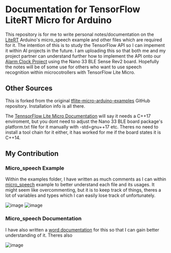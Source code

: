 # Documentation for TensorFlow LiteRT Micro for Arduino

This repository is for me to write personal notes/documentation on the [LiteRT](https://ai.google.dev/edge/litert/inference) Arduino's micro_speech example and other files which are required for it. The intention of this is to study the TensorFlow API so I can impement it within AI projects in the future. I am uploading this so that both me and my project partner can understand further how to implement the API onto our [Alarm Clock Project](https://github.com/a6eline/ML_arduino_alarm) using the Nano 33 BLE Sense Rev2 board. Hopefully the notes will be of some use for others who want to use speech recognition within microcotrollers with TensorFlow Lite Micro.

## Other Sources
This is forked from the original [tflite-micro-arduino-examples](https://github.com/tensorflow/tflite-micro-arduino-examples) GitHub repository. Installation info is all there. 

The [TennsorFlow Lite Micro Documentation]([https://github.com/tensorflow/tflite-micro-arduino-examples](https://ai.google.dev/edge/litert/microcontrollers/get_started)) will say it needs a C++17 enviroment, but you dont need to adjust the Nano 33 BLE board package's platform.txt file for it manually with -std=gnu++17 etc. Theres no need to install a tool chain for it either, it has worked for me if the board states it is C++14.

## My Contribution

### Micro_speech Example
Within the examples folder, I have written as much comments as I can within [micro_speech](https://github.com/a6eline/NOTES_tflite-micro_speech/tree/main/examples/micro_speech) example to better understand each file and its usages. It might seem like overcommenting, but it is to keep track of things, theres a lot of variables and types which I can easily lose track of unfortunately.

![image](https://github.com/user-attachments/assets/cc02fff2-43bf-4de9-9d50-1193a5b13f44)
![image](https://github.com/user-attachments/assets/f1715457-ae6d-41f7-94eb-e8597615af4c)

### Micro_speech Documentation 
I have also written a [word documentation](https://docs.google.com/document/d/1WiQw86Ue8yddEHVPHRZVkMrpHQOxgGgfX3WtC2Yl9dU/edit?tab=t.hnpsgq8m388t) for this so that I can gain better understanding of it. Theres also 

![image](https://github.com/user-attachments/assets/4a807bc8-bafc-44bb-bc2a-81c570f3ed14)

